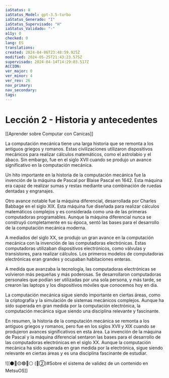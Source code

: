 ```yaml
---
iaStatus: 8
iaStatus_Model: gpt-3.5-turbo
iaStatus_Generado: "I"
iaStatus_Supervisado: "H"
iaStatus_Validado: "-"
a11y: 0
checked: 0
lang: ES
translations: 
created: 2024-04-06T23:48:59.925Z
modified: 2024-05-25T21:43:23.575Z
supervisado: 2024-04-14T14:29:03.517Z
ACCION: 
ver_major: 0
ver_minor: 4
ver_rev: 26
nav_primary: 
nav_secondary: 
tags:
---
```

# Lección 2 - Historia y antecedentes

[[Aprender sobre Computar con Canicas]]

La computación mecánica tiene una larga historia que se remonta a los antiguos griegos y romanos. Estas civilizaciones utilizaron dispositivos mecánicos para realizar cálculos matemáticos, como el astrolabio y el ábaco. Sin embargo, fue en el siglo XVII cuando se produjo un avance significativo en la computación mecánica.

Un hito importante en la historia de la computación mecánica fue la invención de la máquina de Pascal por Blaise Pascal en 1642. Esta máquina era capaz de realizar sumas y restas mediante una combinación de ruedas dentadas y engranajes.

Otro avance notable fue la máquina diferencial, desarrollada por Charles Babbage en el siglo XIX. Esta máquina fue diseñada para realizar cálculos matemáticos complejos y es considerada como una de las primeras computadoras programables. Aunque la máquina diferencial nunca se construyó completamente en su época, sentó las bases para el desarrollo de la computación mecánica moderna.

A mediados del siglo XX, se produjo un gran avance en la computación mecánica con la invención de las computadoras electrónicas. Estas computadoras utilizaban dispositivos electrónicos, como válvulas y transistores, para realizar cálculos. Los primeros modelos de computadoras electrónicas eran grandes y ocupaban habitaciones enteras.

A medida que avanzaba la tecnología, las computadoras electrónicas se volvieron más pequeñas y más poderosas. Se desarrollaron computadoras personales que podían ser utilizadas por una sola persona, y más tarde, se crearon las laptops y los dispositivos móviles que conocemos hoy en día.

La computación mecánica sigue siendo importante en ciertas áreas, como la criptografía y la simulación de sistemas mecánicos complejos. Aunque ha sido superada en gran medida por la computación electrónica, la computación mecánica sigue siendo una disciplina relevante y fascinante.

En resumen, la historia de la computación mecánica se remonta a los antiguos griegos y romanos, pero fue en los siglos XVII y XIX cuando se produjeron avances significativos en esta área. La invención de la máquina de Pascal y la máquina diferencial sentaron las bases para el desarrollo de las computadoras electrónicas en el siglo XX. Aunque la computación mecánica ha sido superada en gran medida por la electrónica, sigue siendo relevante en ciertas áreas y es una disciplina fascinante de estudiar.

![[⚫🔴🟡🟢🔵⚪ (🔴②)#Sobre el sistema de validez de un contenido en MetsuOS]]